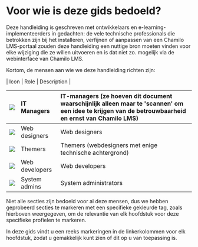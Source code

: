 # Voor wie is deze gids bedoeld?

Deze handleiding is geschreven met ontwikkelaars en e-learning-implementeerders in gedachten: de vele technische professionals die betrokken zijn bij het installeren, verfijnen of aanpassen van een Chamilo LMS-portaal zouden deze handleiding een nuttige bron moeten vinden voor elke wijziging die ze willen uitvoeren en is dat niet zo. mogelijk via de webinterface van Chamilo LMS.

Kortom, de mensen aan wie we deze handleiding richten zijn:

\| Icon \| Role \| Description \|

| ![](../../.gitbook/assets/images1%20%282%29.png) | IT Managers | IT-managers \(ze hoeven dit document waarschijnlijk alleen maar te 'scannen' om een idee te krijgen van de betrouwbaarheid en ernst van Chamilo LMS\) |
| :--- | :--- | :--- |
| ![](../../.gitbook/assets/images6%20%282%29.png) | Web designers | Web designers |
| ![](../../.gitbook/assets/images10%20%281%29.png) | Themers | Themers \(webdesigners met enige technische achtergrond\) |
| ![](../../.gitbook/assets/images11%20%282%29.png) | Web developers | Web developers |
| ![](../../.gitbook/assets/images12%20%281%29.png) | System admins | System administrators |

Niet alle secties zijn bedoeld voor al deze mensen, dus we hebben geprobeerd secties te markeren met een specifieke gekleurde tag, zoals hierboven weergegeven, om de relevantie van elk hoofdstuk voor deze specifieke profielen te markeren.

In deze gids vindt u een reeks markeringen in de linkerkolommen voor elk hoofdstuk, zodat u gemakkelijk kunt zien of dit op u van toepassing is.

